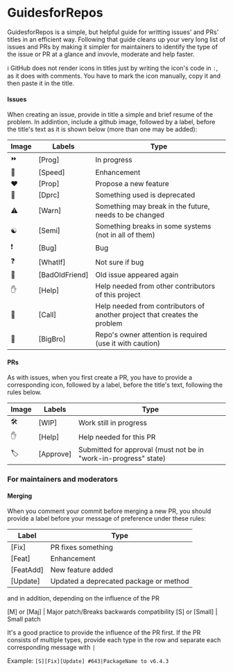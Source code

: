 # GuidesforRepos

GuidesforRepos is a simple, but helpful guide for writting issues' and PRs' titles in an efficient way. Following that guide cleans up your very long list of issues and PRs by making it simpler for maintainers to identify the type of the issue or PR at a glance and invovle, moderate and help faster.

:information_source: GitHub does not render icons in titles just by writing the icon's code in `:`, as it does with comments. You have to mark the icon manually, copy it and then paste it in the title. 

#### Issues

When creating an issue, provide in title a simple and brief resume of the problem. In addintion, include a  github image, followed by a label, before the title's text as it is shown below (more than one may be added):

Image                  | Labels         | Type
---------------------- | -------------- | ----
:fast_forward:         | [Prog]         | In progress
:rocket:               | [Speed]        | Enhancement
:heart:                | [Prop]         | Propose a new feature
:older_man:            | [Dprc]         | Something used is deprecated
:warning:              | [Warn]         | Something may break in the future, needs to be changed
:yin_yang:             | [Semi]         | Something breaks in some systems (not in all of them)
:exclamation:          | [Bug]          | Bug
:question:             | [WhatIf]       | Not sure if bug
:imp:                  | [BadOldFriend] | Old issue appeared again
:hand:                 | [Help]         | Help needed from other contributors of this project
:call_me_hand:         | [Call]         | Help needed from contributors of another project that creates the problem
:martial_arts_uniform: | [BigBro]       | Repo's owner attention is required (use it with caution)



#### PRs

As with issues, when you first create a PR, you have to provide a corresponding icon, followed by a label, before the title's text, following the rules below.

Image               | Labels    | Type
------------------- | --------- | ----
:hammer_and_wrench: | [WIP]     | Work still in progress
:hand:              | [Help]    | Help needed for this PR
:label:             | [Approve] | Submitted for approval (must not be in "work-in-progress" state)



### For maintainers and moderators

#### Merging

When you comment your commit before merging a new PR, you should provide a label before your message of preference under these rules:

Label          | Type
-------------- | ----
[Fix]          | PR fixes something
[Feat]         | Enhancement
[FeatAdd]      | New feature added
[Update]       | Updated a deprecated package or method

and in addition, depending on the influence of the PR

[M] or [Maj]   | Major patch/Breaks backwards compatibility 
[S] or [Small] | Small patch

It's a good practice to provide the influence of the PR first. If the PR consists of multiple types, provide each type in the row and separate each corresponding message with `|`

Example: `[S][Fix][Update] #643|PackageName to v6.4.3`